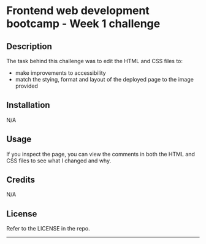 # Frontend web development bootcamp - Week 1 challenge
## Description

The task behind this challenge was to edit the HTML and CSS files to:
- make improvements to accessibility
- match the stying, format and layout of the deployed page to the image provided

## Installation

N/A

## Usage

If you inspect the page, you can view the comments in both the HTML and CSS files to see what I changed and why.

## Credits

N/A

## License

Refer to the LICENSE in the repo.

---